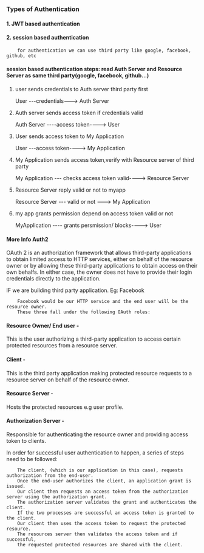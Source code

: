 
### Types of Authentication

#### 1. JWT based authentication


#### 2. session based authentication

        for authentication we can use third party like google, facebook, github, etc

#### session based authentication steps: read Auth Server and Resource Server as same third party(google, facebook, github...)

1. user sends credentials to Auth server third party first

    User ---credentials---> Auth Server

2. Auth server sends access token if credentials valid

    Auth Server ----access token----> User

3. User sends access token to My Application 

    User ---access token----> My Application

4. My Application sends access token,verify with Resource server of third party

    My Application --- checks access token valid----> Resource Server
    
5. Resource Server reply valid or not to myapp

    Resource Server --- valid or not ---> My Application

6. my app grants permission depend on access token valid or not

    MyApplication ---- grants persmission/ blocks----> User
    
#### More Info Auth2


OAuth 2 is an authorization framework that allows third-party applications to obtain limited access to HTTP services, 
either on behalf of the resource owner or by allowing these third-party applications to obtain access on their own behalfs. 
In either case, the owner does not have to provide their login credentials directly to the application.

IF we are building third party application. Eg: Facebook

        Facebook would be our HTTP service and the end user will be the resource owner. 
        These three fall under the following OAuth roles:

#### Resource Owner/ End user - 

This is the user authorizing a third-party application to access certain protected resources from a resource server.

#### Client - 
This is the third party application making protected resource requests to a resource server on behalf of the resource owner.

#### Resource Server - 
Hosts the protected resources e.g user profile.

#### Authorization Server - 

Responsible for authenticating the resource owner and providing access token to clients.  

In order for successful user authentication to happen, a series of steps need to be followed:

        The client, (which is our application in this case), requests authorization from the end-user.
        Once the end-user authorizes the client, an application grant is issued.
        Our client then requests an access token from the authorization server using the authorization grant.
        The authorization server validates the grant and authenticates the client. 
        If the two processes are successful an access token is granted to the client.
        Our client then uses the access token to request the protected resource.
        The resources server then validates the access token and if successful, 
        the requested protected resources are shared with the client.
